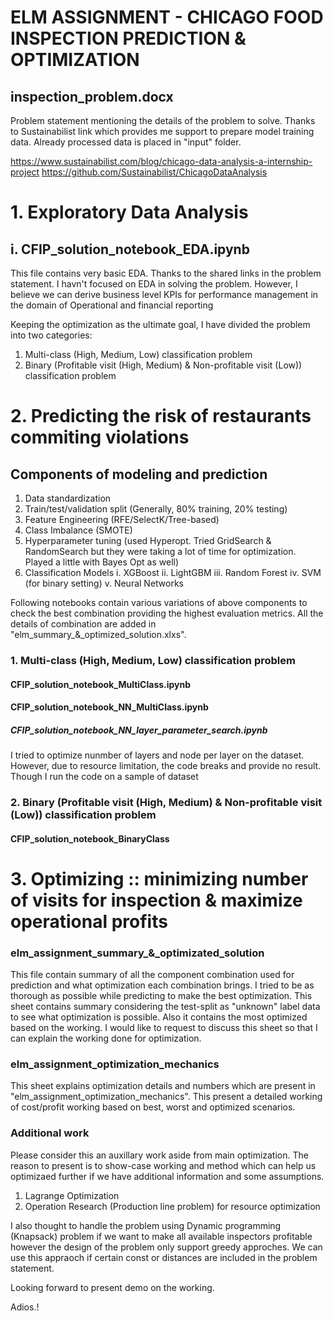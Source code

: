 # ELM ASSIGNMENT - CHICAGO FOOD INSPECTION PREDICTION & OPTIMIZATION

## inspection_problem.docx 
Problem statement mentioning the details of the problem to solve. Thanks to Sustainabilist link which provides me support to prepare model training data. Already processed data is placed in "input" folder. 

https://www.sustainabilist.com/blog/chicago-data-analysis-a-internship-project
https://github.com/Sustainabilist/ChicagoDataAnalysis

# 1. Exploratory Data Analysis

## i. CFIP_solution_notebook_EDA.ipynb
This file contains very basic EDA. Thanks to the shared links in the problem statement. I havn't focused on EDA in solving the problem. However, I believe we can derive business level KPIs for performance management in the domain of Operational and financial reporting

Keeping the optimization as the ultimate goal, I have divided the problem into two categories:

1. Multi-class (High, Medium, Low) classification problem
2. Binary (Profitable visit (High, Medium) & Non-profitable visit (Low)) classification problem

# 2. Predicting the risk of restaurants commiting violations

## Components of modeling and prediction

1. Data standardization
2. Train/test/validation split (Generally, 80% training, 20% testing)
3. Feature Engineering (RFE/SelectK/Tree-based)
5. Class Imbalance (SMOTE)
6. Hyperparameter tuning (used Hyperopt. Tried GridSearch & RandomSearch but they were taking a lot of time for optimization. Played a little with Bayes Opt as well)
7. Classification Models 
    i. XGBoost
    ii. LightGBM
    iii. Random Forest
    iv. SVM (for binary setting)
    v. Neural Networks

Following notebooks contain various variations of above components to check the best combination providing the highest evaluation metrics. All the details of combination are added in "elm_summary_&_optimized_solution.xlxs".

### 1. Multi-class (High, Medium, Low) classification problem
#### CFIP_solution_notebook_MultiClass.ipynb
#### CFIP_solution_notebook_NN_MultiClass.ipynb 
##### CFIP_solution_notebook_NN_layer_parameter_search.ipynb
I tried to optimize nunmber of layers and node per layer on the dataset. However, due to resource limitation, the code breaks and provide no result. Though I run the code on a sample of dataset

### 2. Binary (Profitable visit (High, Medium) & Non-profitable visit (Low)) classification problem
#### CFIP_solution_notebook_BinaryClass

# 3. Optimizing :: minimizing number of visits for inspection & maximize operational profits

### elm_assignment_summary_&_optimizated_solution
This file contain summary of all the component combination used for prediction and what optimization each combination brings. I tried to be as thorough as possible while predicting to make the best optimization. This sheet contains summary considering the test-split as "unknown" label data to see what optimization is possible. Also it contains the most optimized based on the working. I would like to request to discuss this sheet so that I can explain the working done for optimization.

### elm_assignment_optimization_mechanics
This sheet explains optimization details and numbers which are present in "elm_assignment_optimization_mechanics". This present a detailed working of cost/profit working based on best, worst and optimized scenarios.

### Additional work
Please consider this an auxillary work aside from main optimization. The reason to present is to show-case working and method which can help us optimizaed further if we have additional information and some assumptions. 

1. Lagrange Optimization
2. Operation Research (Production line problem) for resource optimization

I also thought to handle the problem using Dynamic programming (Knapsack) problem if we want to make all available inspectors profitable however the design of the problem only support greedy approches. We can use this appraoch if certain const or distances are included in the problem statement.

Looking forward to present demo on the working.

Adios.!

